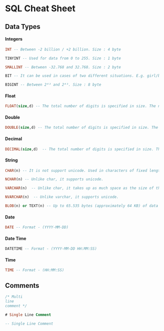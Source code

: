 # SQL Cheat Sheet

## Data Types

#### Integers

```sql
INT -- Between -2 billion / +2 billion. Size : 4 byte
```
```sql
TINYINT -- Used for data from 0 to 255. Size : 1 byte
```
```sql
SMALLINT -- Between -32.768 and 32.768. Size : 2 byte
```
```sql
BIT -- It can be used in cases of two different situations. E.g. girl/boy
```
```sql
BIGINT -- Between 2⁶³ and 2⁶³. Size : 8 byte
```
#### Float

```sql
FLOAT(size,d) -- The total number of digits is specified in size. The number of digits after the decimal point is specified in the d parameter. E.g. float(5,2) is 190,39. Size : 4 byte
```

#### Double

```sql
DOUBLE(size,d) -- The total number of digits is specified in size. The number of digits after the decimal point is specified in the d parameter. E.g. double(4,2) is 19,07. Size : 8 byte 
```

#### Decimal

```sql
DECIMAL(size,d)  -- The total number of digits is specified in size. The number of digits after the decimal point is specified in the d parameter. E.g. Decimal(4,2) is 78,65 or Decimal(4,1) is 125,8.
```
#### String

```sql
CHAR(n) -- It is not support unicode. Used in characters of fixed length. For example, it is used in statements such as identification number and phone number. It takes up as much space as the input size, even if fewer characters are entered than specified (n). n parameter can be from 0 to 255.
```
```sql
NCHAR(n) -- Unlike char, it supports unicode.
```
```sql
VARCHAR(n)  -- Unlike char, it takes up as much space as the size of the data. n parameter can be from 0 to 65535.
```
```sql
NVARCHAR(n)  -- Unlike varchar, it supports unicode.
```
```sql
BLOB(n) or TEXT(n) -- Up to 65.535 bytes (approximately 64 KB) of data can be stored.
```
#### Date

```sql
DATE -- Format - (YYYY-MM-DD)
```

#### Date Time

```sql
DATETIME -- Format - (YYYY-MM-DD HH:MM:SS)
```

#### Time

```sql
TIME -- Format - (HH:MM:SS)
```

## Comments

```sql
/* Multi
line
comment */
```

```sql
# Single Line Comment
```

```sql
-- Single Line Comment
```